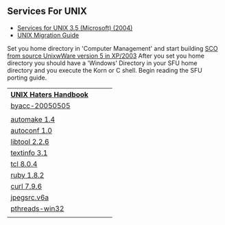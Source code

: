 <link rel="stylesheet" type="text/css" href="style.css">
<h2>Services For UNIX</h2>
<ul>
<li><a target="_self" href="https://archive.org/details/cdrom-services-unix-3.5-microsoft-2004">Services for UNIX 3.5 (Microsoft) (2004)</a></li>
<li><a target="_self" href="https://archive.org/details/microsoftunixapp0000unse">UNIX Migration Guide</a></li>
</ul>

<p>Set you home directory in 'Computer Management' and start building <a target="_self" href="https://www.sco.com/skunkware/">SCO from source UnixwWare version 5 in XP/2003</a>
After you set you home directory you should have a 'Windows' Directory in your SFU home directory and you execute the Korn or C shell. Begin reading the SFU porting guide.</p>
<table>
  <tr>
    <th><a target="_self" href="ugh.pdf">UNIX Haters Handbook</a></th>
    <th></th>
    <th></th>
  </tr>
  <tr>
    <td><a target="_self" href="https://invisible-island.net/byacc/">byacc-20050505</a></td>
    <td></td>
    <td></td>
  </tr>
  <tr>
    <td><a target="_self" href="https://en.wikipedia.org/wiki/M4_(computer_language)"></td>
    <td><a target="_self" href="https://www.gnu.org/software/m4/"></td>
  </tr>
  <tr>
    <td><a target="_self" href="https://www.gnu.org/software/automake/">automake 1.4</a></td>
    <td></td>
    <td></td>
    <td></td>	
  </tr>
<tr>
    <td><a target="_self" href="https://www.gnu.org/software/autoconf/">autoconf 1.0</a></td>
    <td></td>
    <td></td>
  </tr>
<tr>
    <td><a target="_self" href="https://www.gnu.org/software/libtool/">libtool 2.2.6</a></td>
    <td></td>
    <td></td>
  </tr>
<tr>
    <td><a target="_self" href="https://www.gnu.org/software/texinfo/">textinfo 3.1</a></td>
    <td></td>
    <td></td>
  </tr>
<tr>
    <td><a target="_self" href="https://www.tcl.tk/">tcl 8.0.4</a></td>
    <td></td>
    <td></td>
  </tr>
<tr>
    <td><a target="_self" href="https://www.ruby-lang.org/en/">ruby 1.8.2</a></td>
    <td></td>
    <td></td>
  </tr>
<tr>
    <td><a target="_self" href="https://curl.se/">curl 7.9.6</a></td>
    <td></td>
    <td></td>
  </tr>
<tr>
    <td><a target="_self" href="https://jpeg.org/jpeg2000/">jpegsrc.v6a</a></td>
    <td></td>
    <td></td>
  </tr>
<tr>
    <td><a target="_self" href="https://sourceware.org/pthreads-win32/">pthreads-win32</a></td>
    <td></td>
    <td></td>
  </tr>
<tr>
    <td></td>
    <td></td>
    <td></td>
  </tr>
</table> 

